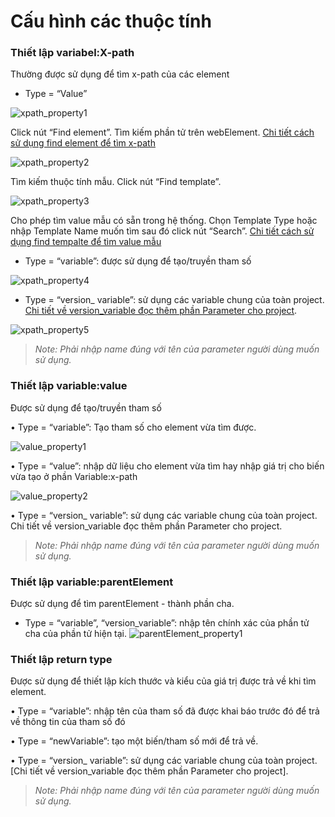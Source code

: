 # Cấu hình các thuộc tính

### Thiết lập variabel:X-path
Thường được sử dụng để tìm x-path của các element

- Type = “Value”

![xpath_property1](https://user-images.githubusercontent.com/105435351/200254595-36151908-8041-4acc-8df2-5495d1bbbb25.png)

Click nút “Find element”. Tìm kiếm phần tử trên webElement. [Chi tiết cách sử dụng find element để tìm x-path]()

![xpath_property2](https://user-images.githubusercontent.com/105435351/200254446-3ab2f443-bdd0-42c2-bb76-bcd140b45740.png)

Tìm kiếm thuộc tính mẫu. Click nút “Find template”.

![xpath_property3](https://user-images.githubusercontent.com/105435351/200254919-93c2fa5c-6cc0-49b2-a52a-3ba436583200.png)

Cho phép tìm value mẫu có sẵn trong hệ thống. Chọn Template Type hoặc nhập Template Name muốn tìm sau đó click nút “Search”. [Chi tiết cách sử dụng find tempalte để tìm value mẫu]()

- Type = “variable”: được sử dụng để tạo/truyền tham số
 
 ![xpath_property4](https://user-images.githubusercontent.com/105435351/200255011-86e93136-b682-4ef9-9069-6fe327278c2b.png)
 
- Type = “version_ variable”: sử dụng các variable chung của toàn project. [Chi tiết về version_variable đọc thêm phần Parameter cho project]().

![xpath_property5](https://user-images.githubusercontent.com/105435351/200255054-895a6221-7fe7-4d3d-b73e-04f6d50baaa4.png)

>*Note: Phải nhập name đúng với tên của parameter người dùng muốn sử dụng.*

### Thiết lập variable:value
Được sử dụng để tạo/truyền tham số

•	Type = “variable”: Tạo tham số cho element vừa tìm được.

 ![value_property1](https://user-images.githubusercontent.com/105435351/200255954-e58ac95a-f319-4eaf-b05e-129de16c76f2.png)

 
•	Type = “value”: nhập dữ liệu cho element vừa tìm hay nhập giá trị cho biến vừa tạo ở phần Variable:x-path

 ![value_property2](https://user-images.githubusercontent.com/105435351/200255971-325953ec-5007-47d3-9bd0-ef1e940bb8ed.png)

•	Type = “version_ variable”: sử dụng các variable chung của toàn project. Chi tiết về version_variable đọc thêm phần Parameter cho project.

>*Note: Phải nhập name đúng với tên của parameter người dùng muốn sử dụng.*

### Thiết lập variable:parentElement 
Được sử dụng để tìm parentElement - thành phần cha.

- Type = “variable”, “version_variable”: nhập tên chính xác của phần tử cha của phần tử hiện tại.
![parentElement_property1](https://user-images.githubusercontent.com/105435351/200256868-960f833c-97ef-43be-88c2-675ee15190bd.png)

### Thiết lập return type
Được sử dụng để  thiết lập kích thước và kiểu của giá trị được trả về khi tìm element.

•	Type = “variable”: nhập tên của tham số đã được khai báo trước đó để trả về thông tin của tham số đó
 
•	Type = “newVariable”: tạo một biến/tham số mới để trả về.
 
•	Type = “version_ variable”: sử dụng các variable chung của toàn project. [Chi tiết về version_variable đọc thêm phần Parameter cho project].

>*Note: Phải nhập name đúng với tên của parameter người dùng muốn sử dụng.*
